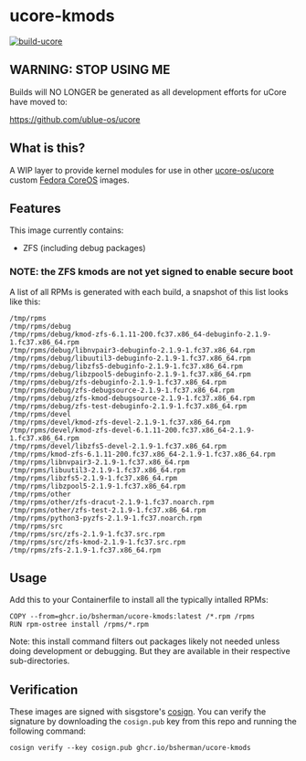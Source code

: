 # ucore-kmods

[![build-ucore](https://github.com/bsherman/ucore-kmods/actions/workflows/build.yml/badge.svg)](https://github.com/bsherman/ucore-kmods/actions/workflows/build.yml)

## WARNING: STOP USING ME

Builds will NO LONGER be generated as all development efforts for uCore have moved to:

https://github.com/ublue-os/ucore

## What is this?

A WIP layer to provide kernel modules for use in other [ucore-os/ucore](https://github.com/ublue-os/ucore) custom [Fedora CoreOS](https://getfedora.org/coreos/) images.

## Features

This image currently contains:

- ZFS (including debug packages)

### NOTE: the ZFS kmods are not yet signed to enable secure boot

A list of all RPMs is generated with each build, a snapshot of this list looks like this:

```
/tmp/rpms
/tmp/rpms/debug
/tmp/rpms/debug/kmod-zfs-6.1.11-200.fc37.x86_64-debuginfo-2.1.9-1.fc37.x86_64.rpm
/tmp/rpms/debug/libnvpair3-debuginfo-2.1.9-1.fc37.x86_64.rpm
/tmp/rpms/debug/libuutil3-debuginfo-2.1.9-1.fc37.x86_64.rpm
/tmp/rpms/debug/libzfs5-debuginfo-2.1.9-1.fc37.x86_64.rpm
/tmp/rpms/debug/libzpool5-debuginfo-2.1.9-1.fc37.x86_64.rpm
/tmp/rpms/debug/zfs-debuginfo-2.1.9-1.fc37.x86_64.rpm
/tmp/rpms/debug/zfs-debugsource-2.1.9-1.fc37.x86_64.rpm
/tmp/rpms/debug/zfs-kmod-debugsource-2.1.9-1.fc37.x86_64.rpm
/tmp/rpms/debug/zfs-test-debuginfo-2.1.9-1.fc37.x86_64.rpm
/tmp/rpms/devel
/tmp/rpms/devel/kmod-zfs-devel-2.1.9-1.fc37.x86_64.rpm
/tmp/rpms/devel/kmod-zfs-devel-6.1.11-200.fc37.x86_64-2.1.9-1.fc37.x86_64.rpm
/tmp/rpms/devel/libzfs5-devel-2.1.9-1.fc37.x86_64.rpm
/tmp/rpms/kmod-zfs-6.1.11-200.fc37.x86_64-2.1.9-1.fc37.x86_64.rpm
/tmp/rpms/libnvpair3-2.1.9-1.fc37.x86_64.rpm
/tmp/rpms/libuutil3-2.1.9-1.fc37.x86_64.rpm
/tmp/rpms/libzfs5-2.1.9-1.fc37.x86_64.rpm
/tmp/rpms/libzpool5-2.1.9-1.fc37.x86_64.rpm
/tmp/rpms/other
/tmp/rpms/other/zfs-dracut-2.1.9-1.fc37.noarch.rpm
/tmp/rpms/other/zfs-test-2.1.9-1.fc37.x86_64.rpm
/tmp/rpms/python3-pyzfs-2.1.9-1.fc37.noarch.rpm
/tmp/rpms/src
/tmp/rpms/src/zfs-2.1.9-1.fc37.src.rpm
/tmp/rpms/src/zfs-kmod-2.1.9-1.fc37.src.rpm
/tmp/rpms/zfs-2.1.9-1.fc37.x86_64.rpm
```

## Usage


Add this to your Containerfile to install all the typically intalled RPMs:

    COPY --from=ghcr.io/bsherman/ucore-kmods:latest /*.rpm /rpms
    RUN rpm-ostree install /rpms/*.rpm

Note: this install command filters out packages likely not needed unless doing development or debugging. But they are available in their respective sub-directories.

  
## Verification

These images are signed with sisgstore's [cosign](https://docs.sigstore.dev/cosign/overview/). You can verify the signature by downloading the `cosign.pub` key from this repo and running the following command:

    cosign verify --key cosign.pub ghcr.io/bsherman/ucore-kmods
